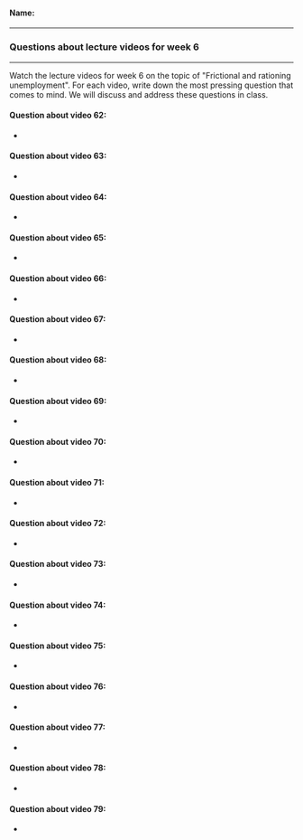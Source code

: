 #### Name:

---

### Questions about lecture videos for week 6

---

Watch the lecture videos for week 6 on the topic of "Frictional and rationing unemployment". For each video, write down the most pressing question that comes to mind. We will discuss and address these questions in class.


#### Question about video 62:

+ 

#### Question about video 63:

+ 

#### Question about video 64:

+ 

#### Question about video 65:

+ 

#### Question about video 66:

+ 

#### Question about video 67:

+ 

#### Question about video 68:

+ 

#### Question about video 69:

+ 

#### Question about video 70:

+ 

#### Question about video 71:

+ 

#### Question about video 72:

+ 

#### Question about video 73:

+ 

#### Question about video 74:

+ 

#### Question about video 75:

+ 

#### Question about video 76:

+ 

#### Question about video 77:

+ 

#### Question about video 78:

+ 

#### Question about video 79:

+ 


